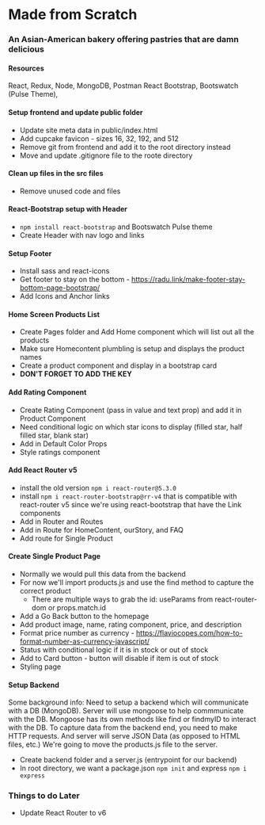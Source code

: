 # Made from Scratch

### An Asian-American bakery offering pastries that are damn delicious

#### Resources

React, Redux, Node, MongoDB, Postman
React Bootstrap, Bootswatch (Pulse Theme),

#### Setup frontend and update public folder

- Update site meta data in public/index.html
- Add cupcake favicon - sizes 16, 32, 192, and 512
- Remove git from frontend and add it to the root directory instead
- Move and update .gitignore file to the roote directory

#### Clean up files in the src files

- Remove unused code and files

#### React-Bootstrap setup with Header

- `npm install react-bootstrap` and Bootswatch Pulse theme
- Create Header with nav logo and links

#### Setup Footer

- Install sass and react-icons
- Get footer to stay on the bottom - https://radu.link/make-footer-stay-bottom-page-bootstrap/
- Add Icons and Anchor links

#### Home Screen Products List

- Create Pages folder and Add Home component which will list out all the products
- Make sure Homecontent plumbling is setup and displays the product names
- Create a product component and display in a bootstrap card
- **DON'T FORGET TO ADD THE KEY**

#### Add Rating Component

- Create Rating Component (pass in value and text prop) and add it in Product Component
- Need conditional logic on which star icons to display (filled star, half filled star, blank star)
- Add in Default Color Props
- Style ratings component

#### Add React Router v5

- install the old version `npm i react-router@5.3.0`
- install `npm i react-router-bootstrap@rr-v4` that is compatible with react-router v5 since we're using react-bootstrap that have the Link components
- Add in Router and Routes
- Add in Route for HomeContent, ourStory, and FAQ
- Add route for Single Product

#### Create Single Product Page

- Normally we would pull this data from the backend
- For now we'll import products.js and use the find method to capture the correct product
  - There are multiple ways to grab the id: useParams from react-router-dom or props.match.id
- Add a Go Back button to the homepage
- Add product image, name, rating component, price, and description
- Format price number as currency - https://flaviocopes.com/how-to-format-number-as-currency-javascript/
- Status with conditional logic if it is in stock or out of stock
- Add to Card button - button will disable if item is out of stock
- Styling page

#### Setup Backend

Some background info: Need to setup a backend which will communicate with a DB (MongoDB). Server will use mongoose to help commmunicate with the DB. Mongoose has its own methods like find or findmyID to interact with the DB. To capture data from the backend end, you need to make HTTP requests. And server will serve JSON Data (as opposed to HTML files, etc.) We're going to move the products.js file to the server.

- Create backend folder and a server.js (entrypoint for our backend)
- In root directory, we want a package.json `npm init` and express `npm i express`

### Things to do Later

- Update React Router to v6
